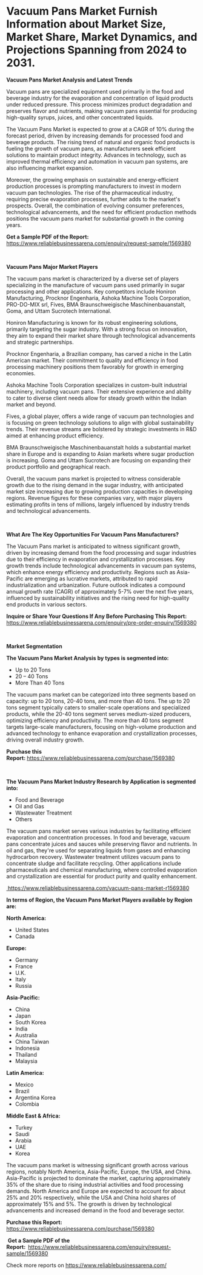 <p><h1>Vacuum Pans Market Furnish Information about Market Size, Market Share, Market Dynamics, and Projections Spanning from 2024 to 2031.</h1></p><p><strong>Vacuum Pans Market Analysis and Latest Trends</strong></p>
<p><p>Vacuum pans are specialized equipment used primarily in the food and beverage industry for the evaporation and concentration of liquid products under reduced pressure. This process minimizes product degradation and preserves flavor and nutrients, making vacuum pans essential for producing high-quality syrups, juices, and other concentrated liquids. </p><p>The Vacuum Pans Market is expected to grow at a CAGR of 10% during the forecast period, driven by increasing demands for processed food and beverage products. The rising trend of natural and organic food products is fueling the growth of vacuum pans, as manufacturers seek efficient solutions to maintain product integrity. Advances in technology, such as improved thermal efficiency and automation in vacuum pan systems, are also influencing market expansion. </p><p>Moreover, the growing emphasis on sustainable and energy-efficient production processes is prompting manufacturers to invest in modern vacuum pan technologies. The rise of the pharmaceutical industry, requiring precise evaporation processes, further adds to the market's prospects. Overall, the combination of evolving consumer preferences, technological advancements, and the need for efficient production methods positions the vacuum pans market for substantial growth in the coming years.</p></p>
<p><strong>Get a Sample PDF of the Report:&nbsp;</strong> <a href="https://www.reliablebusinessarena.com/enquiry/request-sample/1569380?utm_campaign=1932&utm_medium=2&utm_source=Github&utm_content=ia&utm_term=29122024&utm_id=vacuum-pans">https://www.reliablebusinessarena.com/enquiry/request-sample/1569380</a></p>
<p>&nbsp;</p>
<p><strong>Vacuum Pans Major Market Players</strong></p>
<p><p>The vacuum pans market is characterized by a diverse set of players specializing in the manufacture of vacuum pans used primarily in sugar processing and other applications. Key competitors include Honiron Manufacturing, Procknor Engenharia, Ashoka Machine Tools Corporation, PRO-DO-MIX srl, Fives, BMA Braunschweigische Maschinenbauanstalt, Goma, and Uttam Sucrotech International.</p><p>Honiron Manufacturing is known for its robust engineering solutions, primarily targeting the sugar industry. With a strong focus on innovation, they aim to expand their market share through technological advancements and strategic partnerships. </p><p>Procknor Engenharia, a Brazilian company, has carved a niche in the Latin American market. Their commitment to quality and efficiency in food processing machinery positions them favorably for growth in emerging economies.</p><p>Ashoka Machine Tools Corporation specializes in custom-built industrial machinery, including vacuum pans. Their extensive experience and ability to cater to diverse client needs allow for steady growth within the Indian market and beyond.</p><p>Fives, a global player, offers a wide range of vacuum pan technologies and is focusing on green technology solutions to align with global sustainability trends. Their revenue streams are bolstered by strategic investments in R&D aimed at enhancing product efficiency.</p><p>BMA Braunschweigische Maschinenbauanstalt holds a substantial market share in Europe and is expanding to Asian markets where sugar production is increasing. Goma and Uttam Sucrotech are focusing on expanding their product portfolio and geographical reach.</p><p>Overall, the vacuum pans market is projected to witness considerable growth due to the rising demand in the sugar industry, with anticipated market size increasing due to growing production capacities in developing regions. Revenue figures for these companies vary, with major players estimating profits in tens of millions, largely influenced by industry trends and technological advancements.</p></p>
<p>&nbsp;</p>
<p><strong>What Are The Key Opportunities For Vacuum Pans Manufacturers?</strong></p>
<p><p>The Vacuum Pans market is anticipated to witness significant growth, driven by increasing demand from the food processing and sugar industries due to their efficiency in evaporation and crystallization processes. Key growth trends include technological advancements in vacuum pan systems, which enhance energy efficiency and productivity. Regions such as Asia-Pacific are emerging as lucrative markets, attributed to rapid industrialization and urbanization. Future outlook indicates a compound annual growth rate (CAGR) of approximately 5-7% over the next five years, influenced by sustainability initiatives and the rising need for high-quality end products in various sectors.</p></p>
<p><strong>Inquire or Share Your Questions If Any Before Purchasing This Report:</strong> <a href="https://www.reliablebusinessarena.com/enquiry/pre-order-enquiry/1569380?utm_campaign=1932&utm_medium=2&utm_source=Github&utm_content=ia&utm_term=29122024&utm_id=vacuum-pans">https://www.reliablebusinessarena.com/enquiry/pre-order-enquiry/1569380</a></p>
<p>&nbsp;</p>
<p><strong>Market Segmentation</strong></p>
<p><strong>The Vacuum Pans Market Analysis by types is segmented into:</strong></p>
<p><ul><li>Up to 20 Tons</li><li>20 – 40 Tons</li><li>More Than 40 Tons</li></ul></p>
<p><p>The vacuum pans market can be categorized into three segments based on capacity: up to 20 tons, 20-40 tons, and more than 40 tons. The up to 20 tons segment typically caters to smaller-scale operations and specialized products, while the 20-40 tons segment serves medium-sized producers, optimizing efficiency and productivity. The more than 40 tons segment targets large-scale manufacturers, focusing on high-volume production and advanced technology to enhance evaporation and crystallization processes, driving overall industry growth.</p></p>
<p><strong>Purchase this Report:&nbsp;</strong><a href="https://www.reliablebusinessarena.com/purchase/1569380?utm_campaign=1932&utm_medium=2&utm_source=Github&utm_content=ia&utm_term=29122024&utm_id=vacuum-pans">https://www.reliablebusinessarena.com/purchase/1569380</a></p>
<p>&nbsp;</p>
<p><strong>The Vacuum Pans Market Industry Research by Application is segmented into:</strong></p>
<p><ul><li>Food and Beverage</li><li>Oil and Gas</li><li>Wastewater Treatment</li><li>Others</li></ul></p>
<p><p>The vacuum pans market serves various industries by facilitating efficient evaporation and concentration processes. In food and beverage, vacuum pans concentrate juices and sauces while preserving flavor and nutrients. In oil and gas, they're used for separating liquids from gases and enhancing hydrocarbon recovery. Wastewater treatment utilizes vacuum pans to concentrate sludge and facilitate recycling. Other applications include pharmaceuticals and chemical manufacturing, where controlled evaporation and crystallization are essential for product purity and quality enhancement.</p></p>
<p><a href="https://www.reliablebusinessarena.com/vacuum-pans-market-r1569380?utm_campaign=1932&utm_medium=2&utm_source=Github&utm_content=ia&utm_term=29122024&utm_id=vacuum-pans">&nbsp;https://www.reliablebusinessarena.com/vacuum-pans-market-r1569380</a></p>
<p><strong>In terms of Region, the Vacuum Pans Market Players available by Region are:</strong></p>
<p>
    <p> <strong> North America: </strong>
        <ul>
            <li>United States</li>
            <li>Canada</li>
        </ul>
        </p> 
    <p> <strong> Europe: </strong>
        <ul>
            <li>Germany</li>
            <li>France</li>
            <li>U.K.</li>
            <li>Italy</li>
            <li>Russia</li>
        </ul>
        </p> 
    <p> <strong> Asia-Pacific: </strong>
        <ul>
            <li>China</li>
            <li>Japan</li>
            <li>South Korea</li>
            <li>India</li>
            <li>Australia</li>
            <li>China Taiwan</li>
            <li>Indonesia</li>
            <li>Thailand</li>
            <li>Malaysia</li>
        </ul>
        </p> 
    <p> <strong> Latin America: </strong>
        <ul>
            <li>Mexico</li>
            <li>Brazil</li>
            <li>Argentina Korea</li>
            <li>Colombia</li>
        </ul>
        </p> 
    <p> <strong> Middle East & Africa: </strong>
        <ul>
            <li>Turkey</li>
            <li>Saudi</li>
            <li>Arabia</li>
            <li>UAE</li>
            <li>Korea</li>
        </ul>
    </p>
    </p>
<p><p>The vacuum pans market is witnessing significant growth across various regions, notably North America, Asia-Pacific, Europe, the USA, and China. Asia-Pacific is projected to dominate the market, capturing approximately 35% of the share due to rising industrial activities and food processing demands. North America and Europe are expected to account for about 25% and 20% respectively, while the USA and China hold shares of approximately 15% and 5%. The growth is driven by technological advancements and increased demand in the food and beverage sector.</p></p>
<p><strong>Purchase this Report: </strong><a href="https://www.reliablebusinessarena.com/purchase/1569380?utm_campaign=1932&utm_medium=2&utm_source=Github&utm_content=ia&utm_term=29122024&utm_id=vacuum-pans">https://www.reliablebusinessarena.com/purchase/1569380</a></p>
<p>&nbsp;<strong>Get a Sample PDF of the Report:&nbsp;&nbsp;</strong><a href="https://www.reliablebusinessarena.com/enquiry/request-sample/1569380?utm_campaign=1932&utm_medium=2&utm_source=Github&utm_content=ia&utm_term=29122024&utm_id=vacuum-pans">https://www.reliablebusinessarena.com/enquiry/request-sample/1569380</a></p>
<p><strong></strong></p>
<p>Check more reports on <a href="https://www.reliablebusinessarena.com/?utm_campaign=1932&utm_medium=2&utm_source=Github&utm_content=ia&utm_term=29122024&utm_id=vacuum-pans">https://www.reliablebusinessarena.com/</a></p>